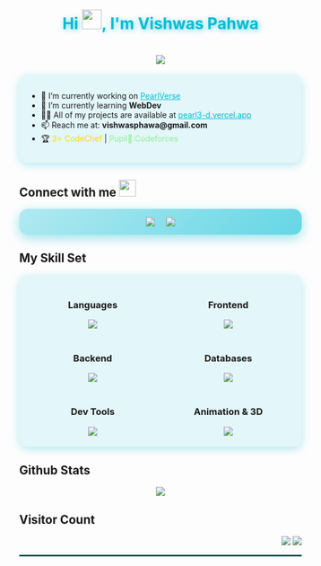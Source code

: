 <h1 align="center" style="color: #00bcd4; text-shadow: 2px 2px 10px rgba(0, 188, 212, 0.6);">
    Hi <img width="35" src="https://raw.githubusercontent.com/nixin72/nixin72/master/wave.gif">, I'm Vishwas Pahwa
</h1>

<h1 align="center">
    <img src="https://readme-typing-svg.herokuapp.com/?lines=A+passionate+Student+from+India;Web+Developer;Currently+learning+WebDev&center=true&size=20&color=00bcd4">
</h1>

<div style="background: rgba(0, 188, 212, 0.1); border-radius: 15px; padding: 15px; box-shadow: 0 4px 15px rgba(0, 188, 212, 0.3);">
<ul>
    <li>🔭 I’m currently working on <a href="https://github.com/ScorchedPearl/PearlVerse" style="color: #00bcd4;">PearlVerse</a></li>
    <li>🌱 I’m currently learning <strong>WebDev</strong></li>
    <li>👨‍💻 All of my projects are available at <a href="https://pearl3-d.vercel.app" style="color: #00bcd4;">pearl3-d.vercel.app</a></li>
    <li>📫 Reach me at: <strong>vishwasphawa@gmail.com</strong></li>
    <li>🏆 <span style="color: gold;">3⭐ CodeChef</span> | <span style="color: lightgreen;">Pupil💚:Codeforces</span></li>
</ul>
</div>

## Connect with me <img src="https://media.giphy.com/media/iY8CRBdQXODJSCERIr/giphy.gif" width="30" height="30" style="margin-right: 10px;">
<div align="center" style="display: flex; justify-content: center; gap: 20px; background: linear-gradient(135deg, rgba(0, 188, 212, 0.3), rgba(0, 188, 212, 0.6)); padding: 15px; border-radius: 15px; box-shadow: 0 6px 20px rgba(0, 188, 212, 0.4);">
    <a href="https://linkedin.com/in/vishwas-pahwa-694928328" target="_blank" style="text-decoration: none; transition: transform 0.3s ease-in-out;">
        <img src="https://img.shields.io/badge/LinkedIn-00bcd4?style=for-the-badge&logo=linkedin&logoColor=white" />
    </a>
    <a href="https://instagram.com/vishwas.16_0" target="_blank" style="text-decoration: none; transition: transform 0.3s ease-in-out;">
        <img src="https://img.shields.io/badge/Instagram-00bcd4?style=for-the-badge&logo=instagram&logoColor=white" />
    </a>
</div>

## My Skill Set
<div align="center" style="display: grid; grid-template-columns: repeat(2, 1fr); gap: 20px; background: rgba(0, 188, 212, 0.1); border-radius: 15px; padding: 20px; box-shadow: 0 4px 15px rgba(0, 188, 212, 0.3);">
    <div><h3>Languages</h3><img src="https://skillicons.dev/icons?i=cpp,python,js,ts,html,css,dart" /></div>
    <div><h3>Frontend</h3><img src="https://skillicons.dev/icons?i=react,nextjs,tailwind,figma" /></div>
    <div><h3>Backend</h3><img src="https://skillicons.dev/icons?i=nodejs,express,graphql,websocket" /></div>
    <div><h3>Databases</h3><img src="https://skillicons.dev/icons?i=mongodb,postgresql,redis,supabase,prisma" /></div>
    <div><h3>Dev Tools</h3><img src="https://skillicons.dev/icons?i=turborepo,postman,vite,redux" /></div>
    <div><h3>Animation & 3D</h3><img src="https://skillicons.dev/icons?i=threejs,gsap,p5js" /></div>
</div>

## Github Stats
<div align="center">
    <img src="https://github-readme-stats.vercel.app/api?username=scorchedpearl&show_icons=true&theme=radical" />
</div>

## Visitor Count
<div align="right">
  <img src="https://komarev.com/ghpvc/?username=scorchedpearl&label=Visitors&color=00bcd4">
  <img src="https://img.shields.io/github/followers/scorchedpearl.svg?style=social&label=Follow">
</div>

<hr style="border: 1px solid rgba(0, 188, 212, 0.5);">
